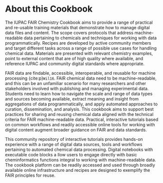 # About this Cookbook


The IUPAC FAIR Chemistry Cookbook aims to provide a range of practical and re-usable training materials that demonstrate 
how to manage digital data files and content. The scope covers protocols that address machine-readable data pertaining 
to chemicals and techniques for working with data programmatically. Recipes are developed by active community members and 
target different tasks across a range of possible use cases for handling chemical data. Materials are presented with 
relevant chemistry examples, point to external content that are of high quality where available, and reference IUPAC 
and community digital standards where appropriate.

FAIR data are findable, accessible, interoperable, and reusable for machine processing {cite:p}`Wil16`. FAIR chemical data need 
to be machine-readable, and this can be an unfamiliar scenario for many researchers and other stakeholders involved with 
publishing and managing experimental data. Students need to learn how to navigate the scale and range of data types and 
sources becoming available, extract meaning and insight from aggregations of data programmatically, and apply automated 
approaches to curation, dissemination, and analysis. This cookbook aims to support best practices for sharing and reusing 
chemical data aligned with the technical criteria for FAIR machine-readable data. Practical, interactive tutorials based 
on common workflows and readily accessible online tools for working with digital content augment broader guidance on 
FAIR and data standards. 

This community repository of interactive tutorials provides hands-on experience with a range of digital data sources, 
tools and workflows pertaining to automated chemical data processing. Digital notebooks with executable code blocks a
llow users to engage directly with basic cheminformatics functions integral to working with machine-readable data. 
The cookbook platform can be readily accessed and used through broadly available online infrastructure and recipes are 
designed to exemplify the FAIR principles for reuse.